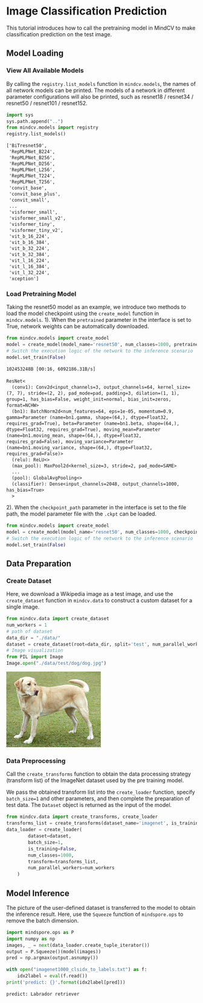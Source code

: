 # Image Classification Prediction

This tutorial introduces how to call the pretraining model in MindCV to make classification prediction on the test image.

## Model Loading

### View All Available Models

By calling the `registry.list_models` function in `mindcv.models`, the names of all network models can be printed. The models of a network in different parameter configurations will also be printed, such as resnet18 / resnet34 / resnet50 / resnet101 / resnet152.


```python
import sys
sys.path.append("..")
from mindcv.models import registry
registry.list_models()
```




    ['BiTresnet50',
     'RepMLPNet_B224',
     'RepMLPNet_B256',
     'RepMLPNet_D256',
     'RepMLPNet_L256',
     'RepMLPNet_T224',
     'RepMLPNet_T256',
     'convit_base',
     'convit_base_plus',
     'convit_small',
     ...
     'visformer_small',
     'visformer_small_v2',
     'visformer_tiny',
     'visformer_tiny_v2',
     'vit_b_16_224',
     'vit_b_16_384',
     'vit_b_32_224',
     'vit_b_32_384',
     'vit_l_16_224',
     'vit_l_16_384',
     'vit_l_32_224',
     'xception']



### Load Pretraining Model

Taking the resnet50 model as an example, we introduce two methods to load the model checkpoint using the `create_model` function in `mindcv.models`. 1). When the `pretrained` parameter in the interface is set to True, network weights can be automatically downloaded.


```python
from mindcv.models import create_model
model = create_model(model_name='resnet50', num_classes=1000, pretrained=True)
# Switch the execution logic of the network to the inference scenario
model.set_train(False)
```
    102453248B [00:16, 6092186.31B/s]                                                                                      
    
    ResNet<
      (conv1): Conv2d<input_channels=3, output_channels=64, kernel_size=(7, 7), stride=(2, 2), pad_mode=pad, padding=3, dilation=(1, 1), group=1, has_bias=False, weight_init=normal, bias_init=zeros, format=NCHW>
      (bn1): BatchNorm2d<num_features=64, eps=1e-05, momentum=0.9, gamma=Parameter (name=bn1.gamma, shape=(64,), dtype=Float32, requires_grad=True), beta=Parameter (name=bn1.beta, shape=(64,), dtype=Float32, requires_grad=True), moving_mean=Parameter (name=bn1.moving_mean, shape=(64,), dtype=Float32, requires_grad=False), moving_variance=Parameter (name=bn1.moving_variance, shape=(64,), dtype=Float32, requires_grad=False)>
      (relu): ReLU<>
      (max_pool): MaxPool2d<kernel_size=3, stride=2, pad_mode=SAME>
      ...
      (pool): GlobalAvgPooling<>
      (classifier): Dense<input_channels=2048, output_channels=1000, has_bias=True>
      >



2). When the `checkpoint_path` parameter in the interface is set to the file path, the model parameter file with the `.ckpt` can be loaded.


```python
from mindcv.models import create_model
model = create_model(model_name='resnet50', num_classes=1000, checkpoint_path='./resnet50_224.ckpt')
# Switch the execution logic of the network to the inference scenario
model.set_train(False)
```


## Data Preparation

### Create Dataset

Here, we download a Wikipedia image as a test image, and use the `create_dataset` function in `mindcv.data` to construct a custom dataset for a single image.


```python
from mindcv.data import create_dataset
num_workers = 1
# path of dataset
data_dir = "./data/"
dataset = create_dataset(root=data_dir, split='test', num_parallel_workers=num_workers)
# Image visualization
from PIL import Image
Image.open("./data/test/dog/dog.jpg")
```

![png](output_8_0.png)


### Data Preprocessing

Call the `create_transforms` function to obtain the data processing strategy (transform list) of the ImageNet dataset used by the pre training model.

We pass the obtained transform list into the `create_loader` function, specify `batch_size=1` and other parameters, and then complete the preparation of test data. The `Dataset` object is returned as the input of the model.


```python
from mindcv.data import create_transforms, create_loader
transforms_list = create_transforms(dataset_name='imagenet', is_training=False)
data_loader = create_loader(
        dataset=dataset,
        batch_size=1,
        is_training=False,
        num_classes=1000,
        transform=transforms_list,
        num_parallel_workers=num_workers
    )
```

## Model Inference
The picture of the user-defined dataset is transferred to the model to obtain the inference result. Here, use the `Squeeze` function of `mindspore.ops` to remove the batch dimension.



```python
import mindspore.ops as P
import numpy as np
images, _ = next(data_loader.create_tuple_iterator())
output = P.Squeeze()(model(images))
pred = np.argmax(output.asnumpy())
```


```python
with open("imagenet1000_clsidx_to_labels.txt") as f:
    idx2label = eval(f.read())
print('predict: {}'.format(idx2label[pred]))
```

    predict: Labrador retriever
    
